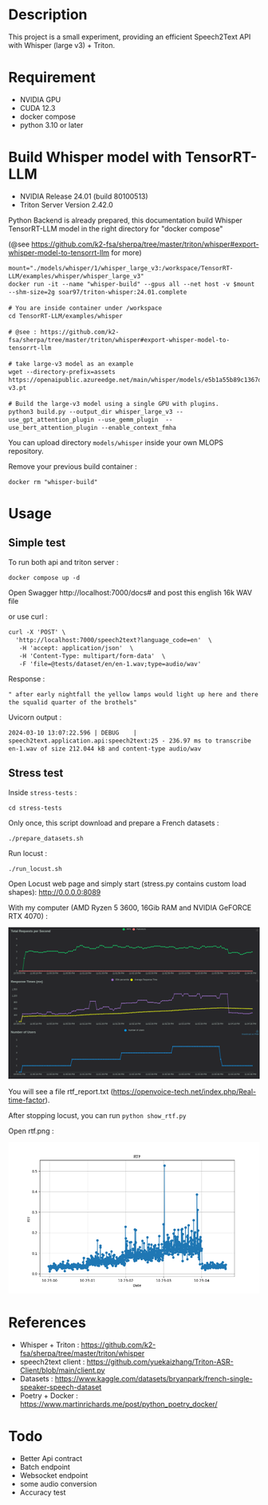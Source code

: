 # Description

This project is a small experiment, providing an efficient Speech2Text API with Whisper (large v3) + Triton.

# Requirement

* NVIDIA GPU
* CUDA 12.3
* docker compose
* python 3.10 or later

# Build Whisper model with TensorRT-LLM

* NVIDIA Release 24.01 (build 80100513)
* Triton Server Version 2.42.0

Python Backend is already prepared, this documentation build Whisper TensorRT-LLM model in the right directory for "docker compose"

(@see https://github.com/k2-fsa/sherpa/tree/master/triton/whisper#export-whisper-model-to-tensorrt-llm for more)

```shell
mount="./models/whisper/1/whisper_large_v3:/workspace/TensorRT-LLM/examples/whisper/whisper_large_v3"
docker run -it --name "whisper-build" --gpus all --net host -v $mount --shm-size=2g soar97/triton-whisper:24.01.complete

# You are inside container under /workspace 
cd TensorRT-LLM/examples/whisper

# @see : https://github.com/k2-fsa/sherpa/tree/master/triton/whisper#export-whisper-model-to-tensorrt-llm

# take large-v3 model as an example
wget --directory-prefix=assets https://openaipublic.azureedge.net/main/whisper/models/e5b1a55b89c1367dacf97e3e19bfd829a01529dbfdeefa8caeb59b3f1b81dadb/large-v3.pt

# Build the large-v3 model using a single GPU with plugins.
python3 build.py --output_dir whisper_large_v3 --use_gpt_attention_plugin --use_gemm_plugin  --use_bert_attention_plugin --enable_context_fmha

```

You can upload directory `models/whisper` inside your own MLOPS repository.

Remove your previous build container :

```shell
docker rm "whisper-build"
```

# Usage

## Simple test

To run both api and triton server :

```shell
docker compose up -d
```

Open Swagger http://localhost:7000/docs# and post this english 16k WAV file

or use curl : 

```shell
curl -X 'POST' \   
  'http://localhost:7000/speech2text?language_code=en'  \  
   -H 'accept: application/json'  \   
   -H 'Content-Type: multipart/form-data'  \  
   -F 'file=@tests/dataset/en/en-1.wav;type=audio/wav'
```

Response :

```
" after early nightfall the yellow lamps would light up here and there the squalid quarter of the brothels"
```

Uvicorn output : 

```
2024-03-10 13:07:22.596 | DEBUG    | speech2text.application.api:speech2text:25 - 236.97 ms to transcribe en-1.wav of size 212.044 kB and content-type audio/wav
```


## Stress test

Inside `stress-tests` :

```shell
cd stress-tests
```

Only once, this script download and prepare a French datasets :

```shell
./prepare_datasets.sh
```

Run locust :

```shell
./run_locust.sh
```

Open Locust web page and simply start (stress.py contains custom load shapes):  http://0.0.0.0:8089

With my computer (AMD Ryzen 5 3600, 16Gib RAM and NVIDIA GeFORCE RTX 4070) :

![Locust charts](readme/number_of_users_1710108012.96.png)


You will see a file rtf_report.txt (https://openvoice-tech.net/index.php/Real-time-factor). 

After stopping locust, you can run ```python show_rtf.py```

Open rtf.png :

![Locust charts](readme/rtf_doc.png)


# References

* Whisper + Triton : https://github.com/k2-fsa/sherpa/tree/master/triton/whisper
* speech2text client : https://github.com/yuekaizhang/Triton-ASR-Client/blob/main/client.py
* Datasets : https://www.kaggle.com/datasets/bryanpark/french-single-speaker-speech-dataset
* Poetry + Docker : https://www.martinrichards.me/post/python_poetry_docker/

# Todo

* Better Api contract
* Batch endpoint
* Websocket endpoint
* some audio conversion
* Accuracy test
